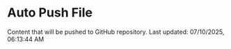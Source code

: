 # Auto Push File

Content that will be pushed to GitHub repository.
Last updated: 07/10/2025, 06:13:44 AM